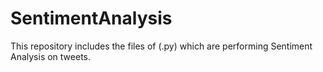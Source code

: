 # SentimentAnalysis
This repository includes the files of (.py) which are performing Sentiment Analysis on tweets.
